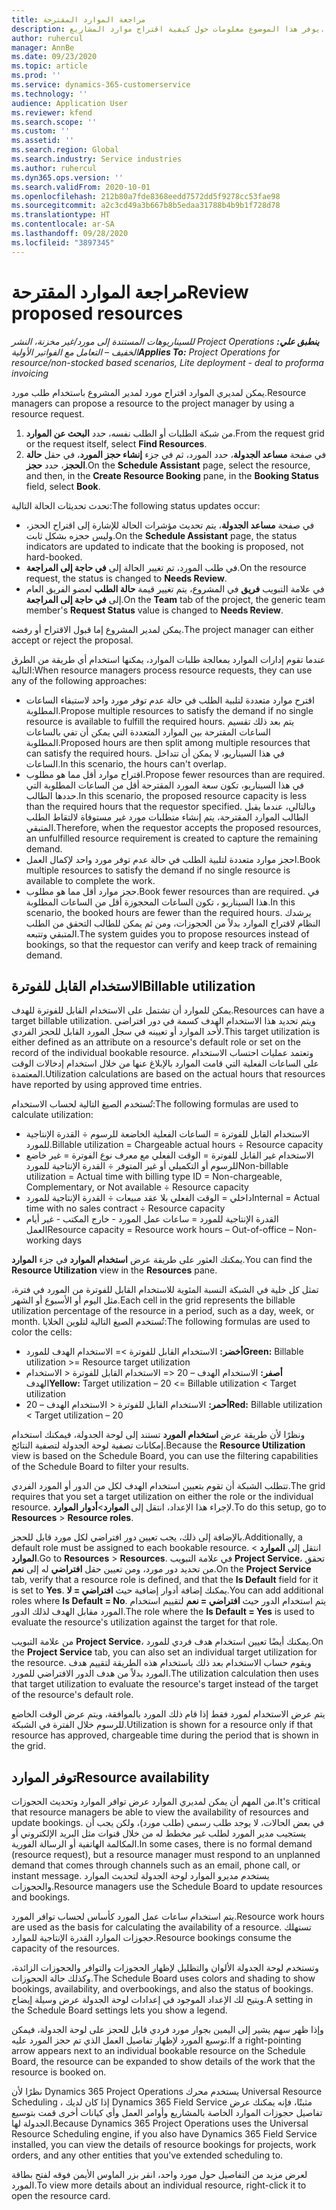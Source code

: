 ```yaml
---
title: مراجعة الموارد المقترحة
description: يوفر هذا الموضوع معلومات حول كيفية اقتراح موارد المشاريع.
author: ruhercul
manager: AnnBe
ms.date: 09/23/2020
ms.topic: article
ms.prod: ''
ms.service: dynamics-365-customerservice
ms.technology: ''
audience: Application User
ms.reviewer: kfend
ms.search.scope: ''
ms.custom: ''
ms.assetid: ''
ms.search.region: Global
ms.search.industry: Service industries
ms.author: ruhercul
ms.dyn365.ops.version: ''
ms.search.validFrom: 2020-10-01
ms.openlocfilehash: 212b80a7fde8368eedd7572dd5f9278cc53fae98
ms.sourcegitcommit: a2c3cd49a3b667b8b5edaa31788b4b9b1f728d78
ms.translationtype: HT
ms.contentlocale: ar-SA
ms.lasthandoff: 09/28/2020
ms.locfileid: "3897345"
---
```

# <a name="review-proposed-resources"></a><span data-ttu-id="390c9-103">مراجعة الموارد المقترحة</span><span class="sxs-lookup"><span data-stu-id="390c9-103">Review proposed resources</span></span>

<span data-ttu-id="390c9-104">_**ينطبق علي:** ‏‫Project Operations للسيناريوهات المستندة إلى مورد/غير مخزنة‬، ‏‫النشر الخفيف – التعامل مع الفواتير الأولية‬_</span><span class="sxs-lookup"><span data-stu-id="390c9-104">_**Applies To:** Project Operations for resource/non-stocked based scenarios, Lite deployment - deal to proforma invoicing_</span></span>

<span data-ttu-id="390c9-105">يمكن لمديري الموارد اقتراح مورد لمدير المشروع باستخدام طلب مورد.</span><span class="sxs-lookup"><span data-stu-id="390c9-105">Resource managers can propose a resource to the project manager by using a resource request.</span></span>

1. <span data-ttu-id="390c9-106">من شبكة الطلبات أو الطلب نفسه، حدد **البحث عن الموارد**.</span><span class="sxs-lookup"><span data-stu-id="390c9-106">From the request grid or the request itself, select **Find Resources**.</span></span>
2. <span data-ttu-id="390c9-107">في صفحة **مساعد الجدولة**، حدد المورد، ثم في جزء **إنشاء حجز المورد**، في حقل **حالة الحجز**، حدد **حجز**.</span><span class="sxs-lookup"><span data-stu-id="390c9-107">On the **Schedule Assistant** page, select the resource, and then, in the **Create Resource Booking** pane, in the **Booking Status** field, select **Book**.</span></span>

<span data-ttu-id="390c9-108">تحدث تحديثات الحالة التالية:</span><span class="sxs-lookup"><span data-stu-id="390c9-108">The following status updates occur:</span></span>

- <span data-ttu-id="390c9-109">في صفحة **مساعد الجدولة**، يتم تحديث مؤشرات الحالة للإشارة إلى اقتراح الحجز، وليس حجزه بشكل ثابت.</span><span class="sxs-lookup"><span data-stu-id="390c9-109">On the **Schedule Assistant** page, the status indicators are updated to indicate that the booking is proposed, not hard-booked.</span></span>
- <span data-ttu-id="390c9-110">في طلب المورد، تم تغيير الحالة إلى **في حاجة إلى المراجعة**.</span><span class="sxs-lookup"><span data-stu-id="390c9-110">On the resource request, the status is changed to **Needs Review**.</span></span>
- <span data-ttu-id="390c9-111">في علامة التبويب **فريق** في المشروع، يتم تغيير قيمة **حالة الطلب** لعضو الفريق العام إلى **في حاجة إلى المراجعة**.</span><span class="sxs-lookup"><span data-stu-id="390c9-111">On the **Team** tab of the project, the generic team member's **Request Status** value is changed to **Needs Review**.</span></span>

<span data-ttu-id="390c9-112">يمكن لمدير المشروع إما قبول الاقتراح أو رفضه.</span><span class="sxs-lookup"><span data-stu-id="390c9-112">The project manager can either accept or reject the proposal.</span></span>

<span data-ttu-id="390c9-113">عندما تقوم إدارات الموارد بمعالجة طلبات الموارد، يمكنها استخدام أي طريقة من الطرق التالية:</span><span class="sxs-lookup"><span data-stu-id="390c9-113">When resource managers process resource requests, they can use any of the following approaches:</span></span>

- <span data-ttu-id="390c9-114">اقترح موارد متعددة لتلبية الطلب في حالة عدم توفر مورد واحد لاستيفاء الساعات المطلوبة.</span><span class="sxs-lookup"><span data-stu-id="390c9-114">Propose multiple resources to satisfy the demand if no single resource is available to fulfill the required hours.</span></span> <span data-ttu-id="390c9-115">يتم بعد ذلك تقسيم الساعات المقترحة بين الموارد المتعددة التي يمكن أن تفي بالساعات المطلوبة.</span><span class="sxs-lookup"><span data-stu-id="390c9-115">Proposed hours are then split among multiple resources that can satisfy the required hours.</span></span> <span data-ttu-id="390c9-116">في هذا السيناريو، لا يمكن أن تتداخل الساعات.</span><span class="sxs-lookup"><span data-stu-id="390c9-116">In this scenario, the hours can't overlap.</span></span>
- <span data-ttu-id="390c9-117">اقتراح موارد أقل مما هو مطلوب.</span><span class="sxs-lookup"><span data-stu-id="390c9-117">Propose fewer resources than are required.</span></span> <span data-ttu-id="390c9-118">في هذا السيناريو، تكون سعة المورد المقترحة أقل من الساعات المطلوبة التي حددها الطالب.</span><span class="sxs-lookup"><span data-stu-id="390c9-118">In this scenario, the proposed resource capacity is less than the required hours that the requestor specified.</span></span> <span data-ttu-id="390c9-119">وبالتالي، عندما يقبل الطالب الموارد المقترحة، يتم إنشاء متطلبات مورد غير مستوفاة لالتقاط الطلب المتبقي.</span><span class="sxs-lookup"><span data-stu-id="390c9-119">Therefore, when the requestor accepts the proposed resources, an unfulfilled resource requirement is created to capture the remaining demand.</span></span>
- <span data-ttu-id="390c9-120">احجز موارد متعددة لتلبية الطلب في حالة عدم توفر مورد واحد لإكمال العمل.</span><span class="sxs-lookup"><span data-stu-id="390c9-120">Book multiple resources to satisfy the demand if no single resource is available to complete the work.</span></span>
- <span data-ttu-id="390c9-121">حجز موارد أقل مما هو مطلوب.</span><span class="sxs-lookup"><span data-stu-id="390c9-121">Book fewer resources than are required.</span></span> <span data-ttu-id="390c9-122">في هذا السيناريو ، تكون الساعات المحجوزة أقل من الساعات المطلوبة.</span><span class="sxs-lookup"><span data-stu-id="390c9-122">In this scenario, the booked hours are fewer than the required hours.</span></span> <span data-ttu-id="390c9-123">يرشدك النظام لاقتراح الموارد بدلاً من الحجوزات، ومن ثم يمكن للطالب التحقق من الطلب المتبقي وتتبعه.</span><span class="sxs-lookup"><span data-stu-id="390c9-123">The system guides you to propose resources instead of bookings, so that the requestor can verify and keep track of remaining demand.</span></span>

## <a name="billable-utilization"></a><span data-ttu-id="390c9-124">الاستخدام القابل للفوترة</span><span class="sxs-lookup"><span data-stu-id="390c9-124">Billable utilization</span></span>

<span data-ttu-id="390c9-125">يمكن للموارد أن تشتمل على الاستخدام القابل للفوترة للهدف.</span><span class="sxs-lookup"><span data-stu-id="390c9-125">Resources can have a target billable utilization.</span></span> <span data-ttu-id="390c9-126">ويتم تحديد هذا الاستخدام الهدف كسمة في دور افتراضي لأحد الموارد أو تعيينه في سجل المورد القابل للحجز الفردي.</span><span class="sxs-lookup"><span data-stu-id="390c9-126">This target utilization is either defined as an attribute on a resource's default role or set on the record of the individual bookable resource.</span></span> <span data-ttu-id="390c9-127">وتعتمد عمليات احتساب الاستخدام على الساعات الفعلية التي قامت الموارد بالإبلاغ عنها من خلال استخدام إدخالات الوقت المعتمدة.</span><span class="sxs-lookup"><span data-stu-id="390c9-127">Utilization calculations are based on the actual hours that resources have reported by using approved time entries.</span></span>

<span data-ttu-id="390c9-128">تُستخدم الصيغ التالية لحساب الاستخدام:</span><span class="sxs-lookup"><span data-stu-id="390c9-128">The following formulas are used to calculate utilization:</span></span>

- <span data-ttu-id="390c9-129">الاستخدام القابل للفوترة = الساعات الفعلية الخاضعة للرسوم ÷ القدرة الإنتاجية للمورد.</span><span class="sxs-lookup"><span data-stu-id="390c9-129">Billable utilization = Chargeable actual hours ÷ Resource capacity</span></span>
- <span data-ttu-id="390c9-130">الاستخدام غير القابل للفوترة = الوقت الفعلي مع معرف نوع الفوترة = غير خاضع للرسوم أو التكميلي أو غير المتوفر ÷ القدرة الإنتاجية للمورد</span><span class="sxs-lookup"><span data-stu-id="390c9-130">Non-billable utilization = Actual time with billing type ID = Non-chargeable, Complementary, or Not available ÷ Resource capacity</span></span>
- <span data-ttu-id="390c9-131">داخلي = الوقت الفعلي بلا عقد مبيعات ÷ القدرة الإنتاجية للمورد</span><span class="sxs-lookup"><span data-stu-id="390c9-131">Internal = Actual time with no sales contract ÷ Resource capacity</span></span>
- <span data-ttu-id="390c9-132">القدرة الإنتاجية للمورد = ساعات عمل المورد - خارج المكتب - غير أيام العمل</span><span class="sxs-lookup"><span data-stu-id="390c9-132">Resource capacity = Resource work hours – Out-of-office – Non-working days</span></span>

<span data-ttu-id="390c9-133">يمكنك العثور على طريقة عرض **استخدام الموارد** في جزء **الموارد**.</span><span class="sxs-lookup"><span data-stu-id="390c9-133">You can find the **Resource Utilization** view in the **Resources** pane.</span></span>

<span data-ttu-id="390c9-134">تمثل كل خلية في الشبكة النسبة المئوية للاستخدام القابل للفوترة من المورد في فترة، مثل اليوم أو الأسبوع أو الشهر.</span><span class="sxs-lookup"><span data-stu-id="390c9-134">Each cell in the grid represents the billable utilization percentage of the resource in a period, such as a day, week, or month.</span></span> <span data-ttu-id="390c9-135">تُستخدم الصيغ التالية لتلوين الخلايا:</span><span class="sxs-lookup"><span data-stu-id="390c9-135">The following formulas are used to color the cells:</span></span>

- <span data-ttu-id="390c9-136">**أخضر:** الاستخدام القابل للفوترة \>= الاستخدام الهدف للمورد</span><span class="sxs-lookup"><span data-stu-id="390c9-136">**Green:** Billable utilization \>= Resource target utilization</span></span>
- <span data-ttu-id="390c9-137">**أصفر:** الاستخدام الهدف – 20 \<= الاستخدام القابل للفوترة \< الاستخدام الهدف</span><span class="sxs-lookup"><span data-stu-id="390c9-137">**Yellow:** Target utilization – 20 \<= Billable utilization \< Target utilization</span></span>
- <span data-ttu-id="390c9-138">**أحمر:** الاستخدام القابل للفوترة \< الاستخدام الهدف – 20</span><span class="sxs-lookup"><span data-stu-id="390c9-138">**Red:** Billable utilization \< Target utilization – 20</span></span>

<span data-ttu-id="390c9-139">ونظرًا لأن طريقة عرض **استخدام المورد** تستند إلى لوحة الجدولة، فيمكنك استخدام إمكانات تصفية لوحة الجدولة لتصفية النتائج.</span><span class="sxs-lookup"><span data-stu-id="390c9-139">Because the **Resource Utilization** view is based on the Schedule Board, you can use the filtering capabilities of the Schedule Board to filter your results.</span></span>

<span data-ttu-id="390c9-140">تتطلب الشبكة أن تقوم بتعيين استخدام الهدف لكل من الدور أو المورد الفردي.</span><span class="sxs-lookup"><span data-stu-id="390c9-140">The grid requires that you set a target utilization on either the role or the individual resource.</span></span> <span data-ttu-id="390c9-141">لإجراء هذا الإعداد، انتقل إلى **الموارد**\>**أدوار الموارد**.</span><span class="sxs-lookup"><span data-stu-id="390c9-141">To do this setup, go to **Resources** \> **Resource roles**.</span></span>

<span data-ttu-id="390c9-142">بالإضافة إلى ذلك، يجب تعيين دور افتراضي لكل مورد قابل للحجز.</span><span class="sxs-lookup"><span data-stu-id="390c9-142">Additionally, a default role must be assigned to each bookable resource.</span></span> <span data-ttu-id="390c9-143">انتقل إلى **الموارد** \> **الموارد**.</span><span class="sxs-lookup"><span data-stu-id="390c9-143">Go to **Resources** \> **Resources**.</span></span> <span data-ttu-id="390c9-144">في علامة التبويب **Project Service**، تحقق من تحديد دور مورد، ومن تعيين حقل **افتراضي** له إلى **نعم**.</span><span class="sxs-lookup"><span data-stu-id="390c9-144">On the **Project Service** tab, verify that a resource role is defined, and that the **Is Default** field for it is set to **Yes**.</span></span> <span data-ttu-id="390c9-145">يمكنك إضافة أدوار إضافية حيث **افتراضي = لا**.</span><span class="sxs-lookup"><span data-stu-id="390c9-145">You can add additional roles where **Is Default = No**.</span></span> <span data-ttu-id="390c9-146">يتم استخدام الدور حيث **افتراضي = نعم** لتقييم استخدام المورد مقابل الهدف لذلك الدور.</span><span class="sxs-lookup"><span data-stu-id="390c9-146">The role where the **Is Default = Yes** is used to evaluate the resource's utilization against the target for that role.</span></span>

<span data-ttu-id="390c9-147">من علامة التبويب **Project Service**، يمكنك أيضًا تعيين استخدام هدف فردي للمورد.</span><span class="sxs-lookup"><span data-stu-id="390c9-147">On the **Project Service** tab, you can also set an individual target utilization for the resource.</span></span> <span data-ttu-id="390c9-148">ويقوم حساب الاستخدام بعد ذلك باستخدام هذه الطريقة لتقييم هدف المورد بدلاً من هدف الدور الافتراضي للمورد.</span><span class="sxs-lookup"><span data-stu-id="390c9-148">The utilization calculation then uses that target utilization to evaluate the resource's target instead of the target of the resource's default role.</span></span>

<span data-ttu-id="390c9-149">يتم عرض الاستخدام لمورد فقط إذا قام ذلك المورد بالموافقة، ويتم عرض الوقت الخاضع للرسوم خلال الفترة في الشبكة.</span><span class="sxs-lookup"><span data-stu-id="390c9-149">Utilization is shown for a resource only if that resource has approved, chargeable time during the period that is shown in the grid.</span></span>

## <a name="resource-availability"></a><span data-ttu-id="390c9-150">توفر الموارد</span><span class="sxs-lookup"><span data-stu-id="390c9-150">Resource availability</span></span>

<span data-ttu-id="390c9-151">من المهم أن يمكن لمديري الموارد عرض توافر الموارد وتحديث الحجوزات.</span><span class="sxs-lookup"><span data-stu-id="390c9-151">It's critical that resource managers be able to view the availability of resources and update bookings.</span></span> <span data-ttu-id="390c9-152">في بعض الحالات، لا يوجد طلب رسمي (طلب مورد)، ولكن يجب أن يستجيب مدير المورد لطلب غير مخطط له من خلال قنوات مثل البريد الإلكتروني أو المكالمة الهاتفية أو الرسالة الفورية.</span><span class="sxs-lookup"><span data-stu-id="390c9-152">In some cases, there is no formal demand (resource request), but a resource manager must respond to an unplanned demand that comes through channels such as an email, phone call, or instant message.</span></span> <span data-ttu-id="390c9-153">يستخدم مديرو الموارد لوحة الجدولة لتحديث الموارد والحجوزات.</span><span class="sxs-lookup"><span data-stu-id="390c9-153">Resource managers use the Schedule Board to update resources and bookings.</span></span>

<span data-ttu-id="390c9-154">يتم استخدام ساعات عمل المورد كأساس لحساب توافر المورد.</span><span class="sxs-lookup"><span data-stu-id="390c9-154">Resource work hours are used as the basis for calculating the availability of a resource.</span></span> <span data-ttu-id="390c9-155">تستهلك حجوزات الموارد القدرة الإنتاجية للموارد.</span><span class="sxs-lookup"><span data-stu-id="390c9-155">Resource bookings consume the capacity of the resources.</span></span>

<span data-ttu-id="390c9-156">وتستخدم لوحة الجدولة الألوان والتظليل لإظهار الحجوزات والتوافر والحجوزات الزائدة، وكذلك حالة الحجوزات.</span><span class="sxs-lookup"><span data-stu-id="390c9-156">The Schedule Board uses colors and shading to show bookings, availability, and overbookings, and also the status of bookings.</span></span> <span data-ttu-id="390c9-157">ويتيح لك الإعداد الموجود في إعدادات لوحة الجدولة عرض وسيلة إيضاح.</span><span class="sxs-lookup"><span data-stu-id="390c9-157">A setting in the Schedule Board settings lets you show a legend.</span></span>

<span data-ttu-id="390c9-158">وإذا ظهر سهم يشير إلى اليمين بجوار مورد فردي قابل للحجز على لوحة الجدولة، فيمكن توسيع المورد لإظهار تفاصيل العمل الذي تم حجز المورد عليه.</span><span class="sxs-lookup"><span data-stu-id="390c9-158">If a right-pointing arrow appears next to an individual bookable resource on the Schedule Board, the resource can be expanded to show details of the work that the resource is booked on.</span></span>

<span data-ttu-id="390c9-159">نظرًا لأن Dynamics 365 Project Operations يستخدم محرك Universal Resource Scheduling ، إذا كان لديك Dynamics 365 Field Service مثبتًا، فإنه يمكنك عرض تفاصيل حجوزات الموارد الخاصة بالمشاريع وأوامر العمل وأي كيانات أخرى قمت بتوسيع الجدولة لها.</span><span class="sxs-lookup"><span data-stu-id="390c9-159">Because Dynamics 365 Project Operations uses the Universal Resource Scheduling engine, if you also have Dynamics 365 Field Service installed, you can view the details of resource bookings for projects, work orders, and any other entities that you've extended scheduling to.</span></span>

<span data-ttu-id="390c9-160">لعرض مزيد من التفاصيل حول مورد واحد، انقر بزر الماوس الأيمن فوقه لفتح بطاقة المورد.</span><span class="sxs-lookup"><span data-stu-id="390c9-160">To view more details about an individual resource, right-click it to open the resource card.</span></span>


